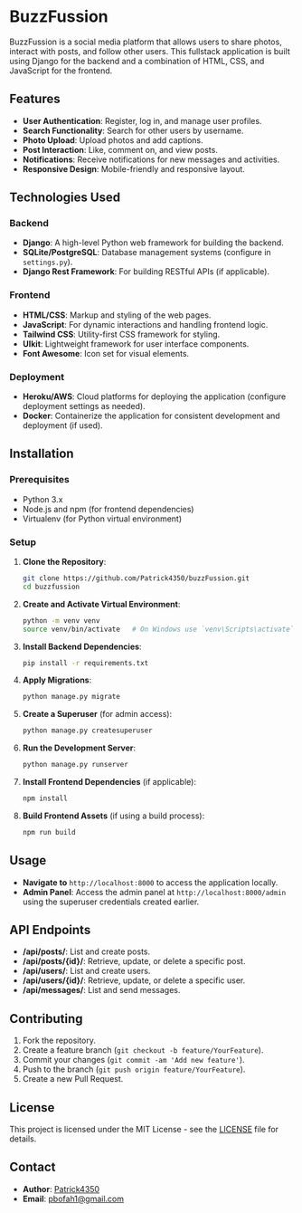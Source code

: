 # BuzzFussion

BuzzFussion is a social media platform that allows users to share photos, interact with posts, and follow other users. This fullstack application is built using Django for the backend and a combination of HTML, CSS, and JavaScript for the frontend.

## Features

- **User Authentication**: Register, log in, and manage user profiles.
- **Search Functionality**: Search for other users by username.
- **Photo Upload**: Upload photos and add captions.
- **Post Interaction**: Like, comment on, and view posts.
- **Notifications**: Receive notifications for new messages and activities.
- **Responsive Design**: Mobile-friendly and responsive layout.

## Technologies Used

### Backend

- **Django**: A high-level Python web framework for building the backend.
- **SQLite/PostgreSQL**: Database management systems (configure in `settings.py`).
- **Django Rest Framework**: For building RESTful APIs (if applicable).

### Frontend

- **HTML/CSS**: Markup and styling of the web pages.
- **JavaScript**: For dynamic interactions and handling frontend logic.
- **Tailwind CSS**: Utility-first CSS framework for styling.
- **UIkit**: Lightweight framework for user interface components.
- **Font Awesome**: Icon set for visual elements.

### Deployment

- **Heroku/AWS**: Cloud platforms for deploying the application (configure deployment settings as needed).
- **Docker**: Containerize the application for consistent development and deployment (if used).

## Installation

### Prerequisites

- Python 3.x
- Node.js and npm (for frontend dependencies)
- Virtualenv (for Python virtual environment)

### Setup

1. **Clone the Repository**:
   ```bash
   git clone https://github.com/Patrick4350/buzzFussion.git
   cd buzzfussion
   ```

2. **Create and Activate Virtual Environment**:
   ```bash
   python -m venv venv
   source venv/bin/activate   # On Windows use `venv\Scripts\activate`
   ```

3. **Install Backend Dependencies**:
   ```bash
   pip install -r requirements.txt
   ```

4. **Apply Migrations**:
   ```bash
   python manage.py migrate
   ```

5. **Create a Superuser** (for admin access):
   ```bash
   python manage.py createsuperuser
   ```

6. **Run the Development Server**:
   ```bash
   python manage.py runserver
   ```

7. **Install Frontend Dependencies** (if applicable):
   ```bash
   npm install
   ```

8. **Build Frontend Assets** (if using a build process):
   ```bash
   npm run build
   ```

## Usage

- **Navigate to** `http://localhost:8000` to access the application locally.
- **Admin Panel**: Access the admin panel at `http://localhost:8000/admin` using the superuser credentials created earlier.

## API Endpoints

- **/api/posts/**: List and create posts.
- **/api/posts/{id}/**: Retrieve, update, or delete a specific post.
- **/api/users/**: List and create users.
- **/api/users/{id}/**: Retrieve, update, or delete a specific user.
- **/api/messages/**: List and send messages.

## Contributing

1. Fork the repository.
2. Create a feature branch (`git checkout -b feature/YourFeature`).
3. Commit your changes (`git commit -am 'Add new feature'`).
4. Push to the branch (`git push origin feature/YourFeature`).
5. Create a new Pull Request.

## License

This project is licensed under the MIT License - see the [LICENSE](LICENSE) file for details.

## Contact

- **Author**: [Patrick4350](https://github.com/Patrick4350)
- **Email**: pbofah1@gmail.com
